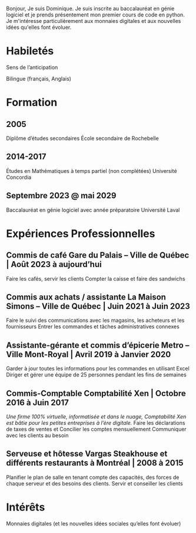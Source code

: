 Bonjour,
Je suis Dominique.
Je suis inscrite au baccalauréat en génie logiciel et je prends présentement mon premier cours de code en python.
Je m'intéresse particulièrement aux monnaies digitales et aux nouvelles idées qu'elles font évoluer.

# Habiletés 

Sens de l’anticipation

Bilingue (français, Anglais)  

# Formation 

## 2005
Diplôme d’études secondaires
École secondaire de Rochebelle
 
## 2014-2017
Études en Mathématiques à temps partiel (non complétées)
Université Concordia
 
## Septembre 2023 @ mai 2029
Baccalauréat en génie logiciel avec année préparatoire
Université Laval
 
# Expériences Professionnelles 

## Commis de café	Gare du Palais – Ville de Québec | Août 2023 à aujourd’hui
 Faire les cafés, servir les clients
 Compter la caisse et faire des sandwichs

## Commis aux achats / assistante	La Maison Simons – Ville de Québec | Juin 2021 à Juin 2023
 Faire le suivi des communications avec les magasins, les acheteurs et les fournisseurs 
 Entrer les commandes et tâches administratives connexes

## Assistante-gérante et commis d’épicerie	Metro – Ville Mont-Royal | Avril 2019 à Janvier 2020 
 Garder à jour toutes les informations pour les commandes en utilisant Excel 
 Diriger et gérer une équipe de 25 personnes pendant les fins de semaines 

## Commis-Comptable	Comptabilité Xen | Octobre 2016 à Juin 2017 
_Une firme 100% virtuelle, informatisée et dans le nuage, Comptabilité Xen est bâtie pour les petites entreprises à l’ère digitale._ 
 Faire les déclarations de taxes de ventes et Concilier les comptes mensuellement
 Communiquer avec les clients au besoin

## Serveuse et hôtesse	Vargas Steakhouse et différents restaurants à Montréal | 2008 à 2015
 Planifier le plan de salle en tenant compte des capacités, des forces de chaque serveur et des besoins des clients. Servir et conseiller les clients 

# Intérêts
 Monnaies digitales (et les nouvelles idées sociales qu’elles font évoluer)
